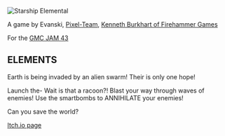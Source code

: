 ![Starship Elemental](https://i.imgur.com/f1uDfUI.png)
  
A game by Evanski, [Pixel-Team](https://github.com/pferguso6222), [Kenneth Burkhart of Firehammer Games](https://github.com/kburkhart84)

For the [GMC JAM 43](https://forum.yoyogames.com/index.php?threads/the-frozen-gmc-jam-43.90648/)
## ELEMENTS

​Earth is being invaded by an alien swarm! Their is only one hope!

​Launch the- Wait is that a racoon?! 
Blast your way through waves of enemies!
Use the smartbombs to ANNIHILATE your enemies!

Can you save the world?

[Itch.io page](https://evaccoon.itch.io/starship-elemental)